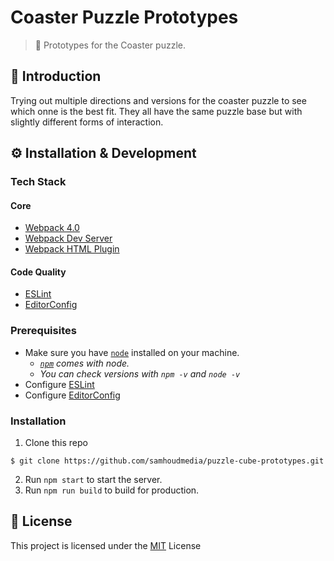 # Coaster Puzzle Prototypes
> 📔 Prototypes for the Coaster puzzle. 

## 📖 Introduction
Trying out multiple directions and versions for the coaster puzzle to see which onne is the best fit. They all have the same puzzle base but with slightly different forms of interaction.

## ⚙ Installation & Development
### Tech Stack
#### Core
* [Webpack 4.0](https://www.npmjs.com/package/webpack)
* [Webpack Dev Server](https://github.com/webpack/webpack-dev-server)
* [Webpack HTML Plugin](https://github.com/webpack/webpack-dev-server)

#### Code Quality
* [ESLint](https://eslint.org/)
* [EditorConfig](http://editorconfig.org/)

### Prerequisites
* Make sure you have [`node`](https://nodejs.org/en/) installed on your machine.
  * *[`npm`](https://www.npmjs.com/) comes with node.*
  * *You can check versions with `npm -v` and `node -v`*
* Configure [ESLint](https://eslint.org/docs/user-guide/integrations)
* Configure [EditorConfig](http://editorconfig.org/)

### Installation
1. Clone this repo
```
$ git clone https://github.com/samhoudmedia/puzzle-cube-prototypes.git
```
2. Run `npm start` to start the server.
3. Run `npm run build` to build for production.

## 📃 License
This project is licensed under the [MIT](LICENSE) License

